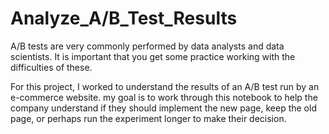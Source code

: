 # Analyze_A/B_Test_Results

A/B tests are very commonly performed by data analysts and data scientists. It is important that you get some practice working with the difficulties of these.

For this project, I worked to understand the results of an A/B test run by an e-commerce website. my goal is to work through this notebook to help the company understand if they should implement the new page, keep the old page, or perhaps run the experiment longer to make their decision.


